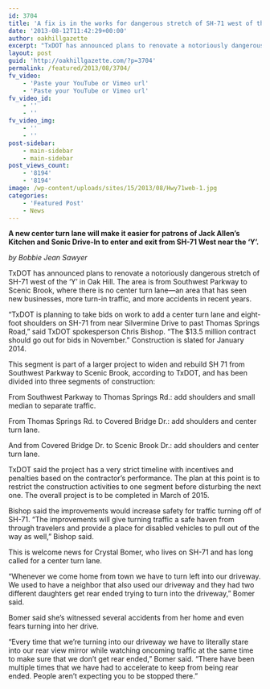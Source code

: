 ```yaml
---
id: 3704
title: 'A fix is in the works for dangerous stretch of SH-71 west of the &#8216;Y&#8217;'
date: '2013-08-12T11:42:29+00:00'
author: oakhillgazette
excerpt: "TxDOT has announced plans to renovate a notoriously dangerous stretch of SH-71 west of the ‘Y’ in Oak Hill.  The area is from Southwest Parkway to Scenic Brook, where there is no center turn lane—an area that has seen new businesses, more turn-in traffic, and more accidents in recent years.\n\n   \"TxDOT is planning to take bids on work to add a center turn lane and eight-foot shoulders on SH-71 from near Silvermine Drive to past Thomas Springs Road,\" said TxDOT spokesperson Chris Bishop. \"The $13.5 million contract should go out for bids in November.\" Construction is slated for January 2014.\n\n   This segment is part of a larger project to widen and rebuild SH 71 from Southwest Parkway to Scenic Brook, according to TxDOT, and has been divided into three segments of construction:\n\n   From Southwest Parkway to Thomas Springs Rd.: add shoulders and small median to separate traffic.\n\n   From Thomas Springs Rd. to Covered Bridge Dr.: add shoulders and center turn lane.\n\n   And from Covered Bridge Dr. to Scenic Brook Dr.: add shoulders and center turn lane."
layout: post
guid: 'http://oakhillgazette.com/?p=3704'
permalink: /featured/2013/08/3704/
fv_video:
    - 'Paste your YouTube or Vimeo url'
    - 'Paste your YouTube or Vimeo url'
fv_video_id:
    - ''
    - ''
fv_video_img:
    - ''
    - ''
post-sidebar:
    - main-sidebar
    - main-sidebar
post_views_count:
    - '8194'
    - '8194'
image: /wp-content/uploads/sites/15/2013/08/Hwy71web-1.jpg
categories:
    - 'Featured Post'
    - News
---
```


**A new center turn lane will make it easier for patrons of Jack Allen’s Kitchen and Sonic Drive-In to enter and exit from SH-71 West near the ‘Y’.**

*by Bobbie Jean Sawyer*

TxDOT has announced plans to renovate a notoriously dangerous stretch of SH-71 west of the ‘Y’ in Oak Hill. The area is from Southwest Parkway to Scenic Brook, where there is no center turn lane—an area that has seen new businesses, more turn-in traffic, and more accidents in recent years.

“TxDOT is planning to take bids on work to add a center turn lane and eight-foot shoulders on SH-71 from near Silvermine Drive to past Thomas Springs Road,” said TxDOT spokesperson Chris Bishop. “The $13.5 million contract should go out for bids in November.” Construction is slated for January 2014.

This segment is part of a larger project to widen and rebuild SH 71 from Southwest Parkway to Scenic Brook, according to TxDOT, and has been divided into three segments of construction:

From Southwest Parkway to Thomas Springs Rd.: add shoulders and small median to separate traffic.

From Thomas Springs Rd. to Covered Bridge Dr.: add shoulders and center turn lane.

And from Covered Bridge Dr. to Scenic Brook Dr.: add shoulders and center turn lane.

TxDOT said the project has a very strict timeline with incentives and penalties based on the contractor’s performance. The plan at this point is to restrict the construction activities to one segment before disturbing the next one. The overall project is to be completed in March of 2015.

Bishop said the improvements would increase safety for traffic turning off of SH-71. “The improvements will give turning traffic a safe haven from through travelers and provide a place for disabled vehicles to pull out of the way as well,” Bishop said.

This is welcome news for Crystal Bomer, who lives on SH-71 and has long called for a center turn lane.

“Whenever we come home from town we have to turn left into our driveway. We used to have a neighbor that also used our driveway and they had two different daughters get rear ended trying to turn into the driveway,” Bomer said.

Bomer said she’s witnessed several accidents from her home and even fears turning into her drive.

“Every time that we’re turning into our driveway we have to literally stare into our rear view mirror while watching oncoming traffic at the same time to make sure that we don’t get rear ended,” Bomer said. “There have been multiple times that we have had to accelerate to keep from being rear ended. People aren’t expecting you to be stopped there.”